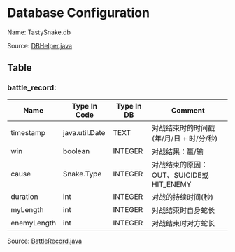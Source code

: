 # Database Configuration

Name: TastySnake.db

Source: [DBHelper.java](../app/src/main/java/com/example/stevennl/tastysnake/util/DBHelper.java)

## Table

### battle_record:

| Name | Type In Code | Type In DB | Comment |
|------|--------------|------------|---------|
|timestamp|java.util.Date|TEXT|对战结束时的时间戳 (年/月/日 + 时/分/秒)
|win|boolean|INTEGER|对战结果：赢/输|
|cause|Snake.Type|INTEGER|对战结束的原因：OUT、SUICIDE或HIT_ENEMY|
|duration|int|INTEGER|对战的持续时间(秒)|
|myLength|int|INTEGER|对战结束时自身蛇长|
|enemyLength|int|INTEGER|对战结束时对方蛇长|

Source: [BattleRecord.java](../app/src/main/java/com/example/stevennl/tastysnake/model/BattleRecord.java)